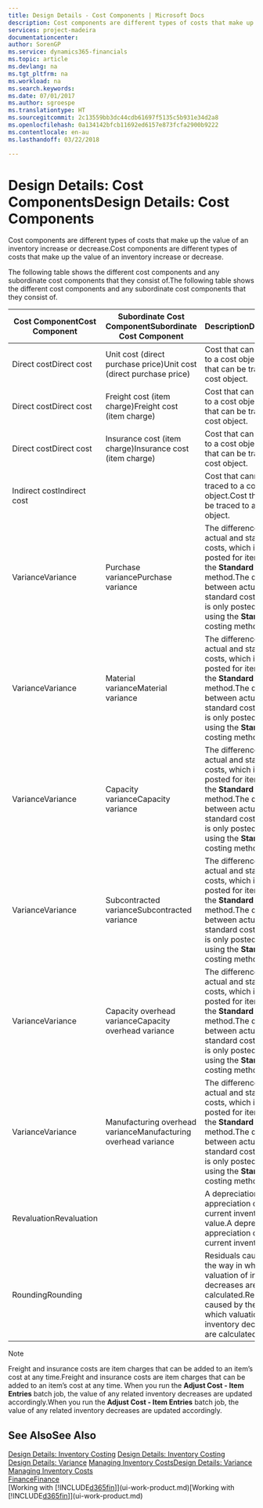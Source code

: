 ```yaml
---
title: Design Details - Cost Components | Microsoft Docs
description: Cost components are different types of costs that make up the value of an inventory increase or decrease.
services: project-madeira
documentationcenter: 
author: SorenGP
ms.service: dynamics365-financials
ms.topic: article
ms.devlang: na
ms.tgt_pltfrm: na
ms.workload: na
ms.search.keywords: 
ms.date: 07/01/2017
ms.author: sgroespe
ms.translationtype: HT
ms.sourcegitcommit: 2c13559bb3dc44cdb61697f5135c5b931e34d2a8
ms.openlocfilehash: 0a134142bfcb11692ed6157e873fcfa2900b9222
ms.contentlocale: en-au
ms.lasthandoff: 03/22/2018

---
```

# <a name="design-details-cost-components"></a><span data-ttu-id="bd1b1-103">Design Details: Cost Components</span><span class="sxs-lookup"><span data-stu-id="bd1b1-103">Design Details: Cost Components</span></span>
<span data-ttu-id="bd1b1-104">Cost components are different types of costs that make up the value of an inventory increase or decrease.</span><span class="sxs-lookup"><span data-stu-id="bd1b1-104">Cost components are different types of costs that make up the value of an inventory increase or decrease.</span></span>  

 <span data-ttu-id="bd1b1-105">The following table shows the different cost components and any subordinate cost components that they consist of.</span><span class="sxs-lookup"><span data-stu-id="bd1b1-105">The following table shows the different cost components and any subordinate cost components that they consist of.</span></span>  

|<span data-ttu-id="bd1b1-106">Cost Component</span><span class="sxs-lookup"><span data-stu-id="bd1b1-106">Cost Component</span></span>|<span data-ttu-id="bd1b1-107">Subordinate Cost Component</span><span class="sxs-lookup"><span data-stu-id="bd1b1-107">Subordinate Cost Component</span></span>|<span data-ttu-id="bd1b1-108">Description</span><span class="sxs-lookup"><span data-stu-id="bd1b1-108">Description</span></span>|  
|--------------------|--------------------------------|---------------------------------------|  
|<span data-ttu-id="bd1b1-109">Direct cost</span><span class="sxs-lookup"><span data-stu-id="bd1b1-109">Direct cost</span></span>|<span data-ttu-id="bd1b1-110">Unit cost (direct purchase price)</span><span class="sxs-lookup"><span data-stu-id="bd1b1-110">Unit cost (direct purchase price)</span></span>|<span data-ttu-id="bd1b1-111">Cost that can be traced to a cost object.</span><span class="sxs-lookup"><span data-stu-id="bd1b1-111">Cost that can be traced to a cost object.</span></span>|  
|<span data-ttu-id="bd1b1-112">Direct cost</span><span class="sxs-lookup"><span data-stu-id="bd1b1-112">Direct cost</span></span>|<span data-ttu-id="bd1b1-113">Freight cost (item charge)</span><span class="sxs-lookup"><span data-stu-id="bd1b1-113">Freight cost (item charge)</span></span>|<span data-ttu-id="bd1b1-114">Cost that can be traced to a cost object.</span><span class="sxs-lookup"><span data-stu-id="bd1b1-114">Cost that can be traced to a cost object.</span></span>|  
|<span data-ttu-id="bd1b1-115">Direct cost</span><span class="sxs-lookup"><span data-stu-id="bd1b1-115">Direct cost</span></span>|<span data-ttu-id="bd1b1-116">Insurance cost (item charge)</span><span class="sxs-lookup"><span data-stu-id="bd1b1-116">Insurance cost (item charge)</span></span>|<span data-ttu-id="bd1b1-117">Cost that can be traced to a cost object.</span><span class="sxs-lookup"><span data-stu-id="bd1b1-117">Cost that can be traced to a cost object.</span></span>|  
|<span data-ttu-id="bd1b1-118">Indirect cost</span><span class="sxs-lookup"><span data-stu-id="bd1b1-118">Indirect cost</span></span>||<span data-ttu-id="bd1b1-119">Cost that cannot be traced to a cost object.</span><span class="sxs-lookup"><span data-stu-id="bd1b1-119">Cost that cannot be traced to a cost object.</span></span>|  
|<span data-ttu-id="bd1b1-120">Variance</span><span class="sxs-lookup"><span data-stu-id="bd1b1-120">Variance</span></span>|<span data-ttu-id="bd1b1-121">Purchase variance</span><span class="sxs-lookup"><span data-stu-id="bd1b1-121">Purchase variance</span></span>|<span data-ttu-id="bd1b1-122">The difference between actual and standard costs, which is only posted for items using the **Standard** costing method.</span><span class="sxs-lookup"><span data-stu-id="bd1b1-122">The difference between actual and standard costs, which is only posted for items using the **Standard** costing method.</span></span>|  
|<span data-ttu-id="bd1b1-123">Variance</span><span class="sxs-lookup"><span data-stu-id="bd1b1-123">Variance</span></span>|<span data-ttu-id="bd1b1-124">Material variance</span><span class="sxs-lookup"><span data-stu-id="bd1b1-124">Material variance</span></span>|<span data-ttu-id="bd1b1-125">The difference between actual and standard costs, which is only posted for items using the **Standard** costing method.</span><span class="sxs-lookup"><span data-stu-id="bd1b1-125">The difference between actual and standard costs, which is only posted for items using the **Standard** costing method.</span></span>|  
|<span data-ttu-id="bd1b1-126">Variance</span><span class="sxs-lookup"><span data-stu-id="bd1b1-126">Variance</span></span>|<span data-ttu-id="bd1b1-127">Capacity variance</span><span class="sxs-lookup"><span data-stu-id="bd1b1-127">Capacity variance</span></span>|<span data-ttu-id="bd1b1-128">The difference between actual and standard costs, which is only posted for items using the **Standard** costing method.</span><span class="sxs-lookup"><span data-stu-id="bd1b1-128">The difference between actual and standard costs, which is only posted for items using the **Standard** costing method.</span></span>|  
|<span data-ttu-id="bd1b1-129">Variance</span><span class="sxs-lookup"><span data-stu-id="bd1b1-129">Variance</span></span>|<span data-ttu-id="bd1b1-130">Subcontracted variance</span><span class="sxs-lookup"><span data-stu-id="bd1b1-130">Subcontracted variance</span></span>|<span data-ttu-id="bd1b1-131">The difference between actual and standard costs, which is only posted for items using the **Standard** costing method.</span><span class="sxs-lookup"><span data-stu-id="bd1b1-131">The difference between actual and standard costs, which is only posted for items using the **Standard** costing method.</span></span>|  
|<span data-ttu-id="bd1b1-132">Variance</span><span class="sxs-lookup"><span data-stu-id="bd1b1-132">Variance</span></span>|<span data-ttu-id="bd1b1-133">Capacity overhead variance</span><span class="sxs-lookup"><span data-stu-id="bd1b1-133">Capacity overhead variance</span></span>|<span data-ttu-id="bd1b1-134">The difference between actual and standard costs, which is only posted for items using the **Standard** costing method.</span><span class="sxs-lookup"><span data-stu-id="bd1b1-134">The difference between actual and standard costs, which is only posted for items using the **Standard** costing method.</span></span>|  
|<span data-ttu-id="bd1b1-135">Variance</span><span class="sxs-lookup"><span data-stu-id="bd1b1-135">Variance</span></span>|<span data-ttu-id="bd1b1-136">Manufacturing overhead variance</span><span class="sxs-lookup"><span data-stu-id="bd1b1-136">Manufacturing overhead variance</span></span>|<span data-ttu-id="bd1b1-137">The difference between actual and standard costs, which is only posted for items using the **Standard** costing method.</span><span class="sxs-lookup"><span data-stu-id="bd1b1-137">The difference between actual and standard costs, which is only posted for items using the **Standard** costing method.</span></span>|  
|<span data-ttu-id="bd1b1-138">Revaluation</span><span class="sxs-lookup"><span data-stu-id="bd1b1-138">Revaluation</span></span>||<span data-ttu-id="bd1b1-139">A depreciation or appreciation of the current inventory value.</span><span class="sxs-lookup"><span data-stu-id="bd1b1-139">A depreciation or appreciation of the current inventory value.</span></span>|  
|<span data-ttu-id="bd1b1-140">Rounding</span><span class="sxs-lookup"><span data-stu-id="bd1b1-140">Rounding</span></span>||<span data-ttu-id="bd1b1-141">Residuals caused by the way in which valuation of inventory decreases are calculated.</span><span class="sxs-lookup"><span data-stu-id="bd1b1-141">Residuals caused by the way in which valuation of inventory decreases are calculated.</span></span>|  

> [!NOTE]  
>  <span data-ttu-id="bd1b1-142">Freight and insurance costs are item charges that can be added to an item’s cost at any time.</span><span class="sxs-lookup"><span data-stu-id="bd1b1-142">Freight and insurance costs are item charges that can be added to an item’s cost at any time.</span></span> <span data-ttu-id="bd1b1-143">When you run the **Adjust Cost - Item Entries** batch job, the value of any related inventory decreases are updated accordingly.</span><span class="sxs-lookup"><span data-stu-id="bd1b1-143">When you run the **Adjust Cost - Item Entries** batch job, the value of any related inventory decreases are updated accordingly.</span></span>  

## <a name="see-also"></a><span data-ttu-id="bd1b1-144">See Also</span><span class="sxs-lookup"><span data-stu-id="bd1b1-144">See Also</span></span>  
 <span data-ttu-id="bd1b1-145">[Design Details: Inventory Costing](design-details-inventory-costing.md) </span><span class="sxs-lookup"><span data-stu-id="bd1b1-145">[Design Details: Inventory Costing](design-details-inventory-costing.md) </span></span>  
 <span data-ttu-id="bd1b1-146">[Design Details: Variance](design-details-variance.md) [Managing Inventory Costs](finance-manage-inventory-costs.md)</span><span class="sxs-lookup"><span data-stu-id="bd1b1-146">[Design Details: Variance](design-details-variance.md) [Managing Inventory Costs](finance-manage-inventory-costs.md)</span></span>  
 [<span data-ttu-id="bd1b1-147">Finance</span><span class="sxs-lookup"><span data-stu-id="bd1b1-147">Finance</span></span>](finance.md)  
 <span data-ttu-id="bd1b1-148">[Working with [!INCLUDE[d365fin](includes/d365fin_md.md)]](ui-work-product.md)</span><span class="sxs-lookup"><span data-stu-id="bd1b1-148">[Working with [!INCLUDE[d365fin](includes/d365fin_md.md)]](ui-work-product.md)</span></span>  

